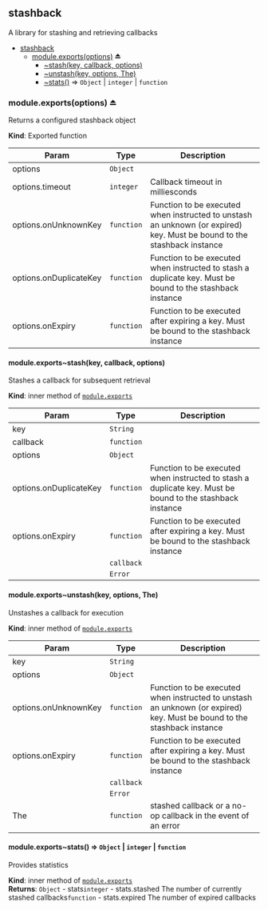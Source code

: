 <a name="module_stashback"></a>
## stashback
A library for stashing and retrieving callbacks


* [stashback](#module_stashback)
  * [module.exports(options)](#exp_module_stashback--module.exports) ⏏
    * [~stash(key, callback, options)](#module_stashback--module.exports..stash)
    * [~unstash(key, options, The)](#module_stashback--module.exports..unstash)
    * [~stats()](#module_stashback--module.exports..stats) ⇒ <code>Object</code> \| <code>integer</code> \| <code>function</code>

<a name="exp_module_stashback--module.exports"></a>
### module.exports(options) ⏏
Returns a configured stashback object

**Kind**: Exported function  

| Param | Type | Description |
| --- | --- | --- |
| options | <code>Object</code> |  |
| options.timeout | <code>integer</code> | Callback timeout in milliesconds |
| options.onUnknownKey | <code>function</code> | Function to be executed when instructed to unstash an unknown (or expired) key. Must be bound to the stashback instance |
| options.onDuplicateKey | <code>function</code> | Function to be executed when instructed to stash a duplicate key. Must be bound to the stashback instance |
| options.onExpiry | <code>function</code> | Function to be executed after expiring a key. Must be bound to the stashback instance |

<a name="module_stashback--module.exports..stash"></a>
#### module.exports~stash(key, callback, options)
Stashes a callback for subsequent retrieval

**Kind**: inner method of <code>[module.exports](#exp_module_stashback--module.exports)</code>  

| Param | Type | Description |
| --- | --- | --- |
| key | <code>String</code> |  |
| callback | <code>function</code> |  |
| options | <code>Object</code> |  |
| options.onDuplicateKey | <code>function</code> | Function to be executed when instructed to stash a duplicate key. Must be bound to the stashback instance |
| options.onExpiry | <code>function</code> | Function to be executed after expiring a key. Must be bound to the stashback instance |
|  | <code>callback</code> |  |
|  | <code>Error</code> |  |

<a name="module_stashback--module.exports..unstash"></a>
#### module.exports~unstash(key, options, The)
Unstashes a callback for execution

**Kind**: inner method of <code>[module.exports](#exp_module_stashback--module.exports)</code>  

| Param | Type | Description |
| --- | --- | --- |
| key | <code>String</code> |  |
| options | <code>Object</code> |  |
| options.onUnknownKey | <code>function</code> | Function to be executed when instructed to unstash an unknown (or expired) key. Must be bound to the stashback instance |
| options.onExpiry | <code>function</code> | Function to be executed after expiring a key. Must be bound to the stashback instance |
|  | <code>callback</code> |  |
|  | <code>Error</code> |  |
| The | <code>function</code> | stashed callback or a no-op callback in the event of an error |

<a name="module_stashback--module.exports..stats"></a>
#### module.exports~stats() ⇒ <code>Object</code> \| <code>integer</code> \| <code>function</code>
Provides statistics

**Kind**: inner method of <code>[module.exports](#exp_module_stashback--module.exports)</code>  
**Returns**: <code>Object</code> - stats<code>integer</code> - stats.stashed      The number of currently stashed callbacks<code>function</code> - stats.expired      The number of expired callbacks  
